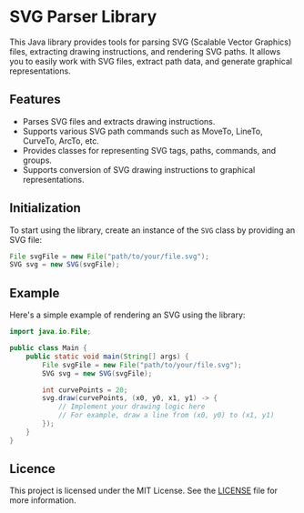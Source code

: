 # SVG Parser Library
This Java library provides tools for parsing SVG (Scalable Vector Graphics) files, extracting drawing instructions, and rendering SVG paths. It allows you to easily work with SVG files, extract path data, and generate graphical representations.

## Features
- Parses SVG files and extracts drawing instructions.
- Supports various SVG path commands such as MoveTo, LineTo, CurveTo, ArcTo, etc.
- Provides classes for representing SVG tags, paths, commands, and groups.
- Supports conversion of SVG drawing instructions to graphical representations.

## Initialization
To start using the library, create an instance of the `SVG` class by providing an SVG file:

```java
File svgFile = new File("path/to/your/file.svg");
SVG svg = new SVG(svgFile);
```

## Example
Here's a simple example of rendering an SVG using the library:

```java
import java.io.File;

public class Main {
    public static void main(String[] args) {
        File svgFile = new File("path/to/your/file.svg");
        SVG svg = new SVG(svgFile);

        int curvePoints = 20;
        svg.draw(curvePoints, (x0, y0, x1, y1) -> {
            // Implement your drawing logic here
            // For example, draw a line from (x0, y0) to (x1, y1)
        });
    }
}
```

## Licence
This project is licensed under the MIT License. See the [LICENSE](LICENSE) file for more information.
